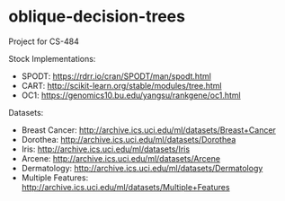 # oblique-decision-trees
Project for CS-484

Stock Implementations:
* SPODT: https://rdrr.io/cran/SPODT/man/spodt.html
* CART: http://scikit-learn.org/stable/modules/tree.html
* OC1: https://genomics10.bu.edu/yangsu/rankgene/oc1.html

Datasets:
* Breast Cancer: http://archive.ics.uci.edu/ml/datasets/Breast+Cancer
* Dorothea: http://archive.ics.uci.edu/ml/datasets/Dorothea
* Iris: http://archive.ics.uci.edu/ml/datasets/Iris
* Arcene: http://archive.ics.uci.edu/ml/datasets/Arcene
* Dermatology: http://archive.ics.uci.edu/ml/datasets/Dermatology
* Multiple Features: http://archive.ics.uci.edu/ml/datasets/Multiple+Features

